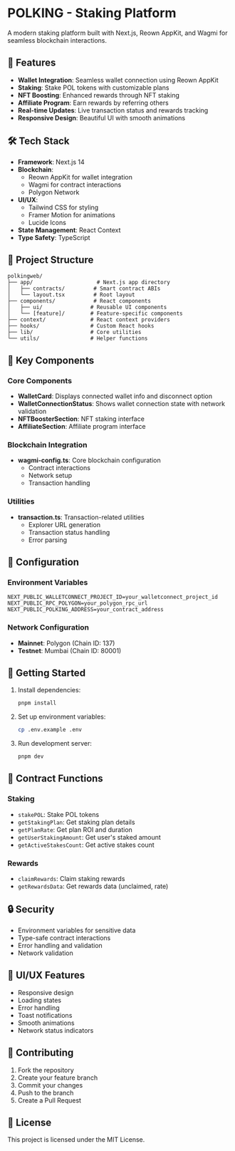 # POLKING - Staking Platform

A modern staking platform built with Next.js, Reown AppKit, and Wagmi for seamless blockchain interactions.

## 🚀 Features

- **Wallet Integration**: Seamless wallet connection using Reown AppKit
- **Staking**: Stake POL tokens with customizable plans
- **NFT Boosting**: Enhanced rewards through NFT staking
- **Affiliate Program**: Earn rewards by referring others
- **Real-time Updates**: Live transaction status and rewards tracking
- **Responsive Design**: Beautiful UI with smooth animations

## 🛠️ Tech Stack

- **Framework**: Next.js 14
- **Blockchain**: 
  - Reown AppKit for wallet integration
  - Wagmi for contract interactions
  - Polygon Network
- **UI/UX**:
  - Tailwind CSS for styling
  - Framer Motion for animations
  - Lucide Icons
- **State Management**: React Context
- **Type Safety**: TypeScript

## 📁 Project Structure

```
polkingweb/
├── app/                    # Next.js app directory
│   ├── contracts/         # Smart contract ABIs
│   └── layout.tsx         # Root layout
├── components/            # React components
│   ├── ui/               # Reusable UI components
│   └── [feature]/        # Feature-specific components
├── context/              # React context providers
├── hooks/                # Custom React hooks
├── lib/                  # Core utilities
└── utils/                # Helper functions
```

## 🔑 Key Components

### Core Components

- **WalletCard**: Displays connected wallet info and disconnect option
- **WalletConnectionStatus**: Shows wallet connection state with network validation
- **NFTBoosterSection**: NFT staking interface
- **AffiliateSection**: Affiliate program interface

### Blockchain Integration

- **wagmi-config.ts**: Core blockchain configuration
  - Contract interactions
  - Network setup
  - Transaction handling

### Utilities

- **transaction.ts**: Transaction-related utilities
  - Explorer URL generation
  - Transaction status handling
  - Error parsing

## 🔧 Configuration

### Environment Variables

```env
NEXT_PUBLIC_WALLETCONNECT_PROJECT_ID=your_walletconnect_project_id
NEXT_PUBLIC_RPC_POLYGON=your_polygon_rpc_url
NEXT_PUBLIC_POLKING_ADDRESS=your_contract_address
```

### Network Configuration

- **Mainnet**: Polygon (Chain ID: 137)
- **Testnet**: Mumbai (Chain ID: 80001)

## 🚀 Getting Started

1. Install dependencies:
   ```bash
   pnpm install
   ```

2. Set up environment variables:
   ```bash
   cp .env.example .env
   ```

3. Run development server:
   ```bash
   pnpm dev
   ```

## 📝 Contract Functions

### Staking
- `stakePOL`: Stake POL tokens
- `getStakingPlan`: Get staking plan details
- `getPlanRate`: Get plan ROI and duration
- `getUserStakingAmount`: Get user's staked amount
- `getActiveStakesCount`: Get active stakes count

### Rewards
- `claimRewards`: Claim staking rewards
- `getRewardsData`: Get rewards data (unclaimed, rate)

## 🔒 Security

- Environment variables for sensitive data
- Type-safe contract interactions
- Error handling and validation
- Network validation

## 🎨 UI/UX Features

- Responsive design
- Loading states
- Error handling
- Toast notifications
- Smooth animations
- Network status indicators

## 🤝 Contributing

1. Fork the repository
2. Create your feature branch
3. Commit your changes
4. Push to the branch
5. Create a Pull Request

## 📄 License

This project is licensed under the MIT License.
